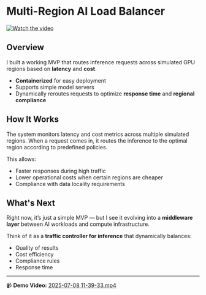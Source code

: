 # Multi-Region AI Load Balancer

[![Watch the video](https://img.shields.io/badge/Video-Demo-blue)](2025-07-08%2011-39-33.mp4)

## Overview
I built a working MVP that routes inference requests across simulated GPU regions based on **latency** and **cost**.

- **Containerized** for easy deployment
- Supports simple model servers
- Dynamically reroutes requests to optimize **response time** and **regional compliance**

## How It Works
The system monitors latency and cost metrics across multiple simulated regions. When a request comes in, it routes the inference to the optimal region according to predefined policies.  

This allows:
- Faster responses during high traffic  
- Lower operational costs when certain regions are cheaper  
- Compliance with data locality requirements  

## What's Next
Right now, it’s just a simple MVP — but I see it evolving into a **middleware layer** between AI workloads and compute infrastructure.  

Think of it as a **traffic controller for inference** that dynamically balances:
- Quality of results  
- Cost efficiency  
- Compliance rules  
- Response time  

---

📹 **Demo Video:** [2025-07-08 11-39-33.mp4](2025-07-08%2011-39-33.mp4)
